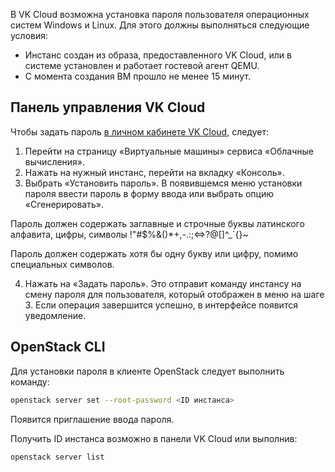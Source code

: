 В VK Cloud возможна установка пароля пользователя операционных систем Windows и Linux. Для этого должны выполняться следующие условия:

- Инстанс создан из образа, предоставленного VK Cloud, или в системе установлен и работает гостевой агент QEMU.
- С момента создания ВМ прошло не менее 15 минут.

## Панель управления VK Cloud

Чтобы задать пароль [в личном кабинете VK Cloud](https://mcs.mail.ru/app/services/infra/servers/), следует:

1.  Перейти на страницу «Виртуальные машины» сервиса «Облачные вычисления».
2.  Нажать на нужный инстанс, перейти на вкладку «Консоль».
3.  Выбрать «Установить пароль». В появившемся меню установки пароля ввести пароль в форму ввода или выбрать опцию «Сгенерировать».

<warn>

Пароль должен содержать заглавные и строчные буквы латинского алфавита, цифры, символы !"#$%&()\*+,-.:;<=>?@[]^\_\`{}~

Пароль должен содержать хотя бы одну букву или цифру, помимо специальных символов.

</warn>

4.  Нажать на «Задать пароль». Это отправит команду инстансу на смену пароля для пользователя, который отображен в меню на шаге 3. Если операция завершится успешно, в интерфейсе появится уведомление.

## OpenStack CLI

Для установки пароля в клиенте OpenStack следует выполнить команду:
```bash
openstack server set --root-password <ID инстанса>
```

Появится приглашение ввода пароля.

Получить ID инстанса возможно в панели VK Cloud или выполнив:
```bash
openstack server list
```
